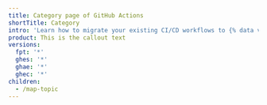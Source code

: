 ```yaml
---
title: Category page of GitHub Actions
shortTitle: Category
intro: 'Learn how to migrate your existing CI/CD workflows to {% data variables.product.prodname_actions %}.'
product: This is the callout text
versions:
  fpt: '*'
  ghes: '*'
  ghae: '*'
  ghec: '*'
children:
  - /map-topic
---
```

